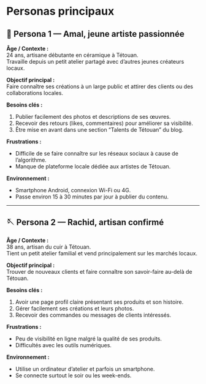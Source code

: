 # Personas principaux

## 🎨 Persona 1 — Amal, jeune artiste passionnée
**Âge / Contexte :**  
24 ans, artisane débutante en céramique à Tétouan.  
Travaille depuis un petit atelier partagé avec d’autres jeunes créateurs locaux.

**Objectif principal :**  
Faire connaître ses créations à un large public et attirer des clients ou des collaborations locales.

**Besoins clés :**
1. Publier facilement des photos et descriptions de ses œuvres.  
2. Recevoir des retours (likes, commentaires) pour améliorer sa visibilité.  
3. Être mise en avant dans une section “Talents de Tétouan” du blog.

**Frustrations :**
- Difficile de se faire connaître sur les réseaux sociaux à cause de l’algorithme.  
- Manque de plateforme locale dédiée aux artistes de Tétouan.

**Environnement :**
- Smartphone Android, connexion Wi-Fi ou 4G.  
- Passe environ 15 à 30 minutes par jour à publier du contenu.

---

## 🪡 Persona 2 — Rachid, artisan confirmé
**Âge / Contexte :**  
38 ans, artisan du cuir à Tétouan.  
Tient un petit atelier familial et vend principalement sur les marchés locaux.

**Objectif principal :**  
Trouver de nouveaux clients et faire connaître son savoir-faire au-delà de Tétouan.

**Besoins clés :**
1. Avoir une page profil claire présentant ses produits et son histoire.  
2. Gérer facilement ses créations et leurs photos.  
3. Recevoir des commandes ou messages de clients intéressés.

**Frustrations :**
- Peu de visibilité en ligne malgré la qualité de ses produits.  
- Difficultés avec les outils numériques.

**Environnement :**
- Utilise un ordinateur d’atelier et parfois un smartphone.  
- Se connecte surtout le soir ou les week-ends.
